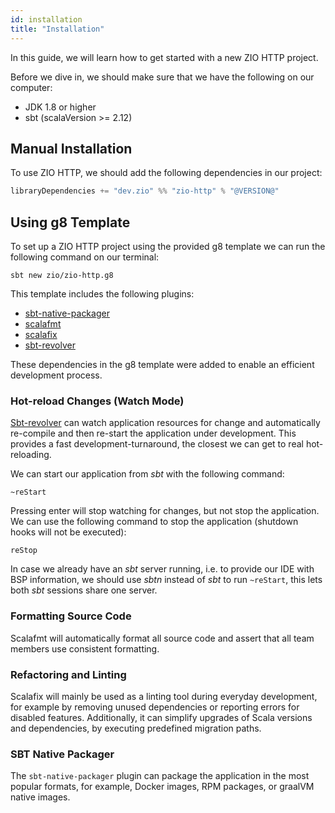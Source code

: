 ```yaml
---
id: installation
title: "Installation"
---
```


In this guide, we will learn how to get started with a new ZIO HTTP project.

Before we dive in, we should make sure that we have the following on our computer:

* JDK 1.8 or higher
* sbt (scalaVersion >= 2.12)

## Manual Installation

To use ZIO HTTP, we should add the following dependencies in our project:

```scala
libraryDependencies += "dev.zio" %% "zio-http" % "@VERSION@"
```

## Using g8 Template

To set up a ZIO HTTP project using the provided g8 template we can run the following command on our terminal:

```shell
sbt new zio/zio-http.g8
```

This template includes the following plugins:

* [sbt-native-packager](https://github.com/sbt/sbt-native-packager)
* [scalafmt](https://github.com/scalameta/scalafmt)
* [scalafix](https://github.com/scalacenter/scalafix)
* [sbt-revolver](https://github.com/spray/sbt-revolver)

These dependencies in the g8 template were added to enable an efficient development process.

### Hot-reload Changes (Watch Mode)

[Sbt-revolver](https://github.com/spray/sbt-revolver) can watch application resources for change and automatically re-compile and then re-start the application under development. This provides a fast development-turnaround, the closest we can get to real hot-reloading.

We can start our application from _sbt_ with the following command:

```shell
~reStart
```

Pressing enter will stop watching for changes, but not stop the application. We can use the following command to stop the application (shutdown hooks will not be executed):

```
reStop
```

In case we already have an _sbt_ server running, i.e. to provide our IDE with BSP information, we should use _sbtn_ instead of _sbt_ to run `~reStart`, this lets both _sbt_ sessions share one server.

### Formatting Source Code

Scalafmt will automatically format all source code and assert that all team members use consistent formatting.

### Refactoring and Linting

Scalafix will mainly be used as a linting tool during everyday development, for example by removing unused dependencies or reporting errors for disabled features. Additionally, it can simplify upgrades of Scala versions and dependencies, by executing predefined migration paths.

### SBT Native Packager

The `sbt-native-packager` plugin can package the application in the most popular formats, for example, Docker images, RPM packages, or graalVM native images.
